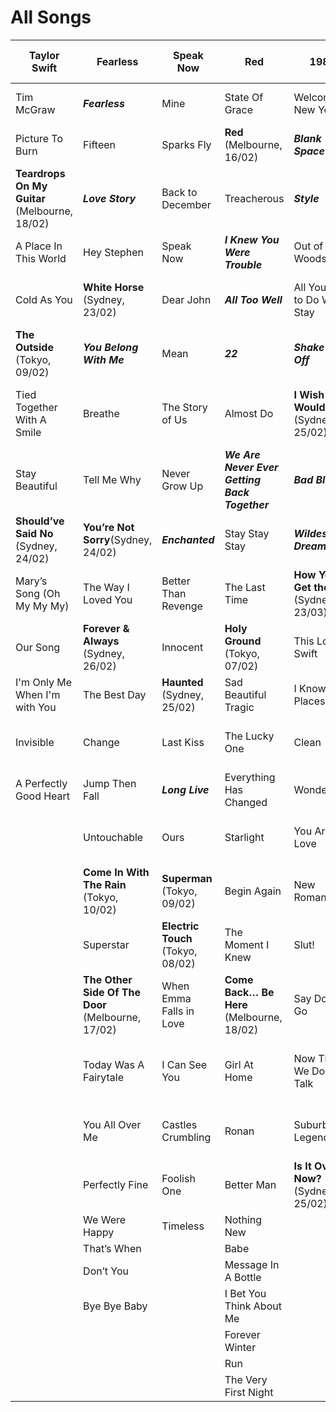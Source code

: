 # All Songs

| Taylor Swift | Fearless | Speak Now | Red | 1989 | Reputation | Lover | Folklore | Evermore | Midnights | Non-Album Songs |
|--|--|--|--|--|--|--|--|--|--|--|
| Tim McGraw | ***Fearless*** | Mine | State Of Grace | Welcome to New York | ***…Ready For It?*** | I Forgot That You Existed | ***The 1*** | ***Willow*** | ***Lavender Haze*** | Beautiful Eyes |
| Picture To Burn | Fifteen | Sparks Fly | **Red** (Melbourne, 16/02) | ***Blank Space*** | End Game | ***Cruel Summer*** | ***Cardigan*** | ***Champagne Problems*** | **Maroon** (Sydney, 26/02) | I Heart ? |
| **Teardrops On My Guitar** (Melbourne, 18/02) | ***Love Story*** | Back to December | Treacherous | ***Style*** | I Did Something Bad | ***Lover*** | ***The Last Great American Dynasty*** | Gold Rush | ***Anti-Hero*** | Crazier |
| A Place In This World | Hey Stephen | Speak Now | ***I Knew You Were Trouble*** | Out of the Woods | ***Don’t Blame Me*** | ***The Man*** | **Exile** (Sydney, 25/02) | ***Tis The Damn Season*** | Snow on the Beach | Two Is Better Than One |
| Cold As You | **White Horse** (Sydney, 23/02) | Dear John | ***All Too Well*** | All You Had to Do Was Stay | ***Delicate*** | ***The Archer*** | ***My Tears Ricochet*** | ***Tolerate It*** | **You’re on Your Own, Kid** (Tokyo, 10/02) | Both of Us |
| **The Outside** (Tokyo, 09/02) | ***You Belong With Me*** | Mean | ***22*** | ***Shake It Off*** | ***Look What You Made Me Do*** | I Think He Knows | Mirrorball | No Body, No Crime | ***Midnight Rain*** | Highway Don't Care |
| Tied Together With A Smile | Breathe | The Story of Us | Almost Do | **I Wish You Would** (Sydney, 25/02) | So It Goes… | ***Miss Americana & The Heartbreak Prince*** | Seven | Happiness | Question…? | I Don't Wanna Live Forever |
| Stay Beautiful | Tell Me Why | Never Grow Up | ***We Are Never Ever Getting Back Together*** | ***Bad Blood*** | Gorgeous | Paper Rings | ***August*** | Dorothea | ***Vigilante Shit*** | Big Star |
| **Should’ve Said No** (Sydney, 24/02) | **You’re Not Sorry**(Sydney, 24/02) | ***Enchanted*** | Stay Stay Stay | ***Wildest Dreams*** | **Getaway Car** (Melbourne, 17/02) | Cornelia Street | **This Is Me Trying** (Melbourne, 17/02) | Coney Island | ***Bejeweled*** | Beautiful Ghosts |
| Mary’s Song (Oh My My My) | The Way I Loved You | Better Than Revenge | The Last Time | **How You Get the Girl** (Sydney, 23/03) | King Of My Heart | Death By A Thousand Cuts | ***Illicit Affairs*** | **Ivy** (Sydney, 26/02) | Labyrinth | Christmas Tree Farm |
| Our Song | **Forever & Always** (Sydney, 26/02) | Innocent | **Holy Ground** (Tokyo, 07/02) | This Love Swift | Dancing With Our Hands Tied | London Boy | Invisible String | Cowboy Like Me | ***Karma*** | Only the Young |
| I'm Only Me When I'm with You | The Best Day | **Haunted** (Sydney, 25/02) | Sad Beautiful Tragic | I Know Places | Dress | Soon You’ll Get Better | Mad Woman | Long Story Short | Sweet Nothing | Renegade |
| Invisible | Change | Last Kiss | The Lucky One | Clean | This Is Why We Can’t Have Nice Things | False God | Epiphany | ***Marjorie*** | ***Mastermind*** | Birch |
| A Perfectly Good Heart | Jump Then Fall | ***Long Live*** | Everything Has Changed | Wonderland | Call It What You Want | ***You Need To Calm Down*** | ***Betty*** | Closure | The Great War | The Joker and the Queen |
| | Untouchable | Ours | Starlight | You Are in Love | **New Year’s Day** (Sydney, 24/02)  | Afterglow | **Peace** (Sydney, 24/02) | Evermore | Bigger Than the Whole Sky | Carolina |
| | **Come In With The Rain** (Tokyo, 10/02) | **Superman** (Tokyo, 09/02) | Begin Again | New Romantics | | Me! | Hoax | Right Where You Left Me | Paris | **Eyes Open** (Tokyo, 08/02) |
| | Superstar | **Electric Touch** (Tokyo, 08/02) | The Moment I Knew | Slut! | | It’s Nice To Have A Friend | The Lakes | It’s Time To Go | High Infidelity | Safe and Sound |
| | **The Other Side Of The Door** (Melbourne, 17/02) | When Emma Falls in Love | **Come Back… Be Here** (Melbourne, 18/02) | Say Don’t Go | | **Daylight** (Melbourne, 18/02) | | | Glitch | The Alcott |
| | Today Was A Fairytale | I Can See You | Girl At Home | Now That We Don’t Talk | | | | | **Would’ve, Could’ve, Should’ve** (Sydney, 26/02) | |
| | You All Over Me | Castles Crumbling | Ronan | Suburban Legends | | | | | **Dear Reader** (Tokyo, 07/02) | |
| | Perfectly Fine | Foolish One | Better Man | **Is It Over Now?** (Sydney, 25/02) | | | | | **You're Losing Me** (Melbourne, 16/02) | |
| | We Were Happy | Timeless | Nothing New | | | | | | | |
| | That’s When | | Babe | | | | | | | |
| | Don’t You | | Message In A Bottle | | | | | | | |
| | Bye Bye Baby | | I Bet You Think About Me | | | | | | | |
| | | | Forever Winter | | | | | | | |
| | | | Run | | | | | | | |
| | | | The Very First Night | | | | | | | |
